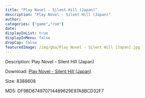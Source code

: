 ```yaml
---
title: "Play Novel - Silent Hill (Japan)"
description: "Play Novel - Silent Hill (Japan)"
author: 
categories: ["game","rom"]
date: 
displayInList: true
displayInMenu: false
dropCap: false
featuredImage: /img/gba/Play Novel - Silent Hill [Japan].jpg
---
```


Description: Play Novel - Silent Hill (Japan)

Download: <a style="text-decoration:underline;" href="https://mega.nz/#!LWZSHCbA!bHJzlPLbr735tvIyMDz40QVuNq9IYZD5yhlPuqIWYjg" target = "_blank" rel = "nofollow" > Play Novel - Silent Hill (Japan)</a>

Size: 8388608

MD5: DF9BD674970714489629E97A8BCD32F7

